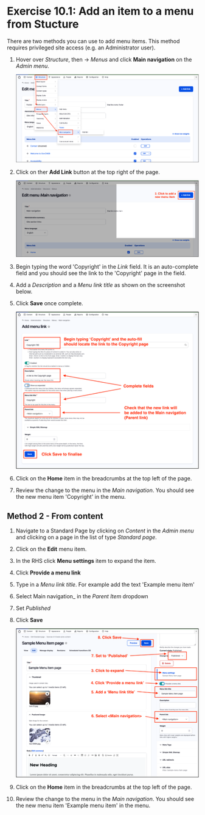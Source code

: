 
# Exercise 10.1: Add an item to a menu from Stucture

There are two methods you can use to add menu items. This method requires privileged site access \(e.g. an Administrator user\).

1. Hover over _Structure_, then → _Menus_ and click **Main navigation** on the _Admin menu_.

    ![Image of Menu navigation to footer menu](../.gitbook/assets/Ex-10-1-Menus-Main-Nav-1.png)

2. Click on ther **Add Link** button at the top right of the page.

    ![Image of Menu navigation to footer menu](../.gitbook/assets/Ex-10-1-Menus-Main-Nav-2.png)

3. Begin typing the word 'Copyright' in the _Link_ field. It is an auto-complete field and you should see the link to the 'Copyright' page in the field.
4. Add a _Description_ and a _Menu link title_ as shown on the screenshot below.
4. Click **Save** once complete.

    ![Image of Menu navigation to footer menu](../.gitbook/assets/Ex-10-1-Menus-Main-Nav-3.png)

5. Click on the **Home** item in the breadcrumbs at the top left of the page.
6. Review the change to the menu in the _Main navigation_. You should see the new menu item 'Copyright' in the menu.

## Method 2 - From content

1. Navigate to a Standard Page by clicking on _Content_ in the _Admin menu_ and clicking on a page in the list of type _Standard page_.
2. Click on the **Edit** menu item.
3. In the RHS click **Menu settings** item to expand the item.
4. Click **Provide a menu link**
5. Type in a _Menu link title_. For example add the text 'Example menu item'
6. Select Main navigation_ in the _Parent Item_ dropdown
7. Set _Published_
8. Click **Save**

    ![Image of Standard Page add menu item](../.gitbook/assets/Ex-10-1-Menus-Standard-page-1.png)

9. Click on the **Home** item in the breadcrumbs at the top left of the page.
10. Review the change to the menu in the _Main navigation_. You should see the new menu item 'Example menu item' in the menu.
